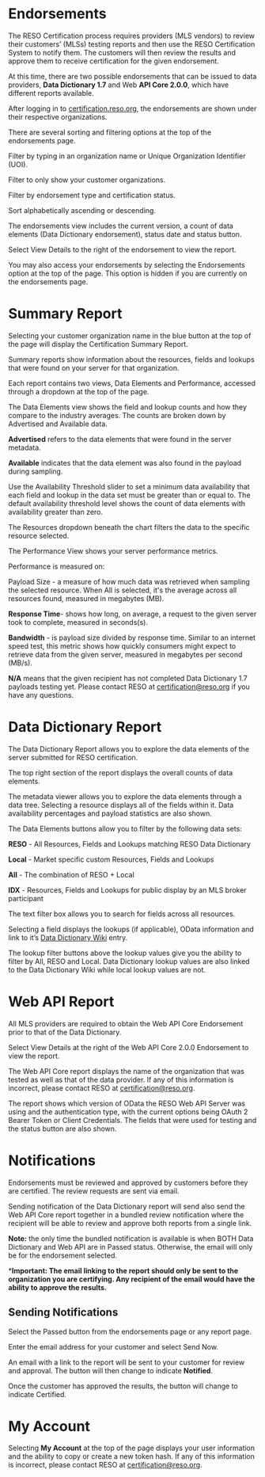 # Endorsements
The RESO Certification process requires providers (MLS vendors) to review their customers’ (MLSs) testing reports and then use the RESO Certification System to notify them. The customers will then review the results and approve them to receive certification for the given endorsement.

At this time, there are two possible endorsements that can be issued to data providers, **Data Dictionary 1.7** and Web **API Core 2.0.0**, which have different reports available.

After logging in to [certification.reso.org](certification.reso.org), the endorsements are shown under their respective organizations.

There are several sorting and filtering options at the top of the endorsements page.

Filter by typing in an organization name or Unique Organization Identifier (UOI).

Filter to only show your customer organizations.

Filter by endorsement type and certification status.

Sort alphabetically ascending or descending.

The endorsements view includes the current version, a count of data elements (Data Dictionary endorsement), status date and status button.

Select View Details to the right of the endorsement to view the report.

You may also access your endorsements by selecting the Endorsements option at the top of the page. This option is hidden if you are currently on the endorsements page.

# Summary Report
Selecting your customer organization name in the blue button at the top of the page will display the Certification Summary Report.

Summary reports show information about the resources, fields and lookups that were found on your server for that organization.

Each report contains two views, Data Elements and Performance, accessed through a dropdown at the top of the page.

The Data Elements view shows the field and lookup counts and how they compare to the industry averages. The counts are broken down by Advertised and Available data.

**Advertised** refers to the data elements that were found in the server metadata.

**Available** indicates that the data element was also found in the payload during sampling.

Use the Availability Threshold slider to set a minimum data availability that each field and lookup in the data set must be greater than or equal to. The default availability threshold level shows the count of data elements with availability greater than zero.

The Resources dropdown beneath the chart filters the data to the specific resource selected.

The Performance View shows your server performance metrics.

Performance is measured on:

Payload Size - a measure of how much data was retrieved when sampling the selected resource. When All is selected, it's the average across all resources found, measured in megabytes (MB).

**Response Time**- shows how long, on average, a request to the given server took to complete, measured in seconds(s).

**Bandwidth** - is payload size divided by response time. Similar to an internet speed test, this metric shows how quickly consumers might expect to retrieve data from the given server, measured in megabytes per second (MB/s).

**N/A** means that the given recipient has not completed Data Dictionary 1.7 payloads testing yet. Please contact RESO at certification@reso.org if you have any questions.

# Data Dictionary Report
The Data Dictionary Report allows you to explore the data elements of the server submitted for RESO certification.

The top right section of the report displays the overall counts of data elements.

The metadata viewer allows you to explore the data elements through a data tree. Selecting a resource displays all of the fields within it. Data availability percentages and payload statistics are also shown.

The Data Elements buttons allow you to filter by the following data sets:

**RESO** - All Resources, Fields and Lookups matching RESO Data Dictionary

**Local** - Market specific custom Resources, Fields and Lookups

**All** - The combination of RESO + Local

**IDX** - Resources, Fields and Lookups for public display by an MLS broker participant

The text filter box allows you to search for fields across all resources.

Selecting a field displays the lookups (if applicable), OData information and link to it’s [Data Dictionary Wiki](https://ddwiki.reso.org/display/DDW17/RESO+Data+Dictionary+Wiki+1.7) entry.

The lookup filter buttons above the lookup values give you the ability to filter by All, RESO and Local. Data Dictionary lookup values are also linked to the Data Dictionary Wiki while local lookup values are not.

# Web API Report
All MLS providers are required to obtain the Web API Core Endorsement prior to that of the Data Dictionary.

Select View Details at the right of the Web API Core 2.0.0 Endorsement to view the report.

The Web API Core report displays the name of the organization that was tested as well as that of the data provider. If any of this information is incorrect, please contact RESO at certification@reso.org.

The report shows which version of OData the RESO Web API Server was using and the authentication type, with the current options being OAuth 2 Bearer Token or Client Credentials. The fields that were used for testing and the status button are also shown.

# Notifications
Endorsements must be reviewed and approved by customers before they are certified. The review requests are sent via email.

Sending notification of the Data Dictionary report will send also send the Web API Core report together in a bundled review notification where the recipient will be able to review and approve both reports from a single link.

**Note:** the only time the bundled notification is available is when BOTH Data Dictionary and Web API are in Passed status. Otherwise, the email will only be for the endorsement selected.

***Important: The email linking to the report should only be sent to the organization you are certifying. Any recipient of the email would have the ability to approve the results.**

## Sending Notifications
Select the Passed button from the endorsements page or any report page.

Enter the email address for your customer and select Send Now.

An email with a link to the report will be sent to your customer for review and approval. The button will then change to indicate **Notified**.

Once the customer has approved the results, the button will change to indicate Certified.

# My Account
Selecting **My Account** at the top of the page displays your user information and the ability to copy or create a new token hash. If any of this information is incorrect, please contact RESO at certification@reso.org.

